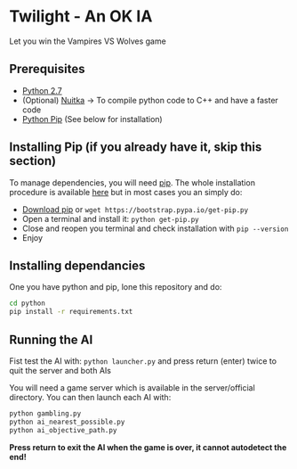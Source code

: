 Twilight - An OK IA
===================

Let you win the Vampires VS Wolves game

## Prerequisites

- [Python 2.7](https://www.python.org/downloads/)
- (Optional) [Nuitka](http://nuitka.net/pages/download.html) -> To compile python code to C++ and have a faster code
- [Python Pip](https://pypi.python.org/pypi/pip) (See below for installation)

## Installing Pip (if you already have it, skip this section)

To manage dependencies, you will need [pip](https://pypi.python.org/pypi/pip). The whole installation procedure is available [here](https://pip.pypa.io/en/latest/installing.html)
but in most cases you an simply do:

- [Download pip](https://bootstrap.pypa.io/get-pip.py) or `wget https://bootstrap.pypa.io/get-pip.py`
- Open a terminal and install it: `python get-pip.py`
- Close and reopen you terminal and check installation with `pip --version`
- Enjoy

## Installing dependancies

One you have python and pip, lone this repository and do:

```bash
cd python
pip install -r requirements.txt
```

## Running the AI

Fist test the AI with: `python launcher.py` and press return (enter) twice to quit the server and both AIs

You will need a game server which is available in the server/official directory.
You can then launch each AI with:

```bash
python gambling.py
python ai_nearest_possible.py
python ai_objective_path.py
```

**Press return to exit the AI when the game is over, it cannot autodetect the end!**
